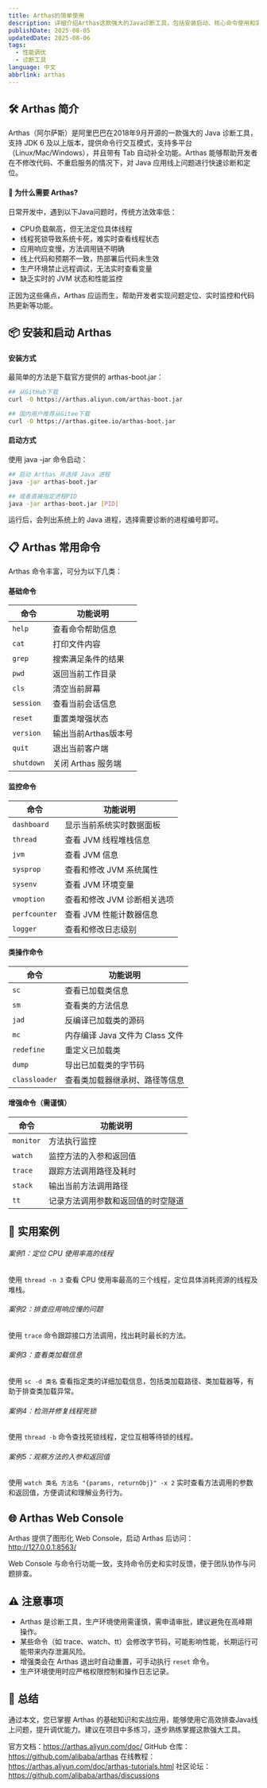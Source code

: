 ```yaml
---
title: Arthas的简单使用
description: 详细介绍Arthas这款强大的Java诊断工具，包括安装启动、核心命令使用和实战应用，解决线上问题排查。
publishDate: 2025-08-05
updatedDate: 2025-08-06
tags:
  - 性能调优
  - 诊断工具
language: 中文
abbrlink: arthas
---
```

## 🛠️ Arthas 简介

Arthas（阿尔萨斯）是阿里巴巴在2018年9月开源的一款强大的 Java 诊断工具，支持 JDK 6 及以上版本，提供命令行交互模式，支持多平台（Linux/Mac/Windows），并且带有 Tab 自动补全功能。Arthas 能够帮助开发者在不修改代码、不重启服务的情况下，对 Java 应用线上问题进行快速诊断和定位。

#### 🤔 为什么需要 Arthas?

日常开发中，遇到以下Java问题时，传统方法效率低：

- CPU负载飙高，但无法定位具体线程
- 线程死锁导致系统卡死，难实时查看线程状态
- 应用响应变慢，方法调用链不明确
- 线上代码和预期不一致，热部署后代码未生效
- 生产环境禁止远程调试，无法实时查看变量
- 缺乏实时的 JVM 状态和性能监控

正因为这些痛点，Arthas 应运而生，帮助开发者实现问题定位、实时监控和代码热更新等功能。

## 📦 安装和启动 Arthas

#### 安装方式

最简单的方法是下载官方提供的 arthas-boot.jar：

```bash
## 从GitHub下载
curl -O https://arthas.aliyun.com/arthas-boot.jar

## 国内用户推荐从Gitee下载
curl -O https://arthas.gitee.io/arthas-boot.jar
```

#### 启动方式

使用 java -jar 命令启动：

```bash
## 启动 Arthas 并选择 Java 进程
java -jar arthas-boot.jar

## 或者直接指定进程PID
java -jar arthas-boot.jar [PID]
```

运行后，会列出系统上的 Java 进程，选择需要诊断的进程编号即可。

## 📋 Arthas 常用命令

Arthas 命令丰富，可分为以下几类：

#### 基础命令

| 命令       | 功能说明              |
|------------|-----------------------|
| `help`     | 查看命令帮助信息      |
| `cat`      | 打印文件内容          |
| `grep`     | 搜索满足条件的结果    |
| `pwd`      | 返回当前工作目录      |
| `cls`      | 清空当前屏幕          |
| `session`  | 查看当前会话信息      |
| `reset`    | 重置类增强状态        |
| `version`  | 输出当前Arthas版本号  |
| `quit`     | 退出当前客户端        |
| `shutdown` | 关闭 Arthas 服务端    |

#### 监控命令

| 命令          | 功能说明                            |
|---------------|-----------------------------------|
| `dashboard`   | 显示当前系统实时数据面板          |
| `thread`      | 查看 JVM 线程堆栈信息             |
| `jvm`         | 查看 JVM 信息                     |
| `sysprop`     | 查看和修改 JVM 系统属性           |
| `sysenv`      | 查看 JVM 环境变量                 |
| `vmoption`    | 查看和修改 JVM 诊断相关选项       |
| `perfcounter` | 查看 JVM 性能计数器信息           |
| `logger`      | 查看和修改日志级别                 |

#### 类操作命令

| 命令         | 功能说明                        |
|--------------|--------------------------------|
| `sc`         | 查看已加载类信息                |
| `sm`         | 查看类的方法信息                |
| `jad`        | 反编译已加载类的源码           |
| `mc`         | 内存编译 Java 文件为 Class 文件 |
| `redefine`   | 重定义已加载类                  |
| `dump`       | 导出已加载类的字节码           |
| `classloader`| 查看类加载器继承树、路径等信息 |

#### 增强命令（需谨慎）

| 命令      | 功能说明                             |
|-----------|------------------------------------|
| `monitor` | 方法执行监控                       |
| `watch`   | 监控方法的入参和返回值             |
| `trace`   | 跟踪方法调用路径及耗时             |
| `stack`   | 输出当前方法调用路径               |
| `tt`      | 记录方法调用参数和返回值的时空隧道 |

## 🎯 实用案例

###### 案例1：定位 CPU 使用率高的线程

使用 `thread -n 3` 查看 CPU 使用率最高的三个线程，定位具体消耗资源的线程及堆栈。

###### 案例2：排查应用响应慢的问题

使用 `trace` 命令跟踪接口方法调用，找出耗时最长的方法。

###### 案例3：查看类加载信息

使用 `sc -d 类名` 查看指定类的详细加载信息，包括类加载路径、类加载器等，有助于排查类加载异常。

###### 案例4：检测并修复线程死锁

使用 `thread -b` 命令查找死锁线程，定位互相等待锁的线程。

###### 案例5：观察方法的入参和返回值

使用 `watch 类名 方法名 "{params, returnObj}" -x 2` 实时查看方法调用的参数和返回值，方便调试和理解业务行为。

## 🌐 Arthas Web Console

Arthas 提供了图形化 Web Console，启动 Arthas 后访问：http://127.0.0.1:8563/

Web Console 与命令行功能一致，支持命令历史和实时反馈，便于团队协作与问题排查。

## ⚠️ 注意事项

- Arthas 是诊断工具，生产环境使用需谨慎，需申请审批，建议避免在高峰期操作。
- 某些命令（如 trace、watch、tt）会修改字节码，可能影响性能，长期运行可能带来内存泄漏风险。
- 增强类会在 Arthas 退出时自动重置，可手动执行 `reset` 命令。
- 生产环境使用时应严格权限控制和操作日志记录。

## 📝 总结

通过本文，您已掌握 Arthas 的基础知识和实战应用，能够使用它高效排查Java线上问题，提升调优能力。建议在项目中多练习，逐步熟练掌握这款强大工具。

官方文档：https://arthas.aliyun.com/doc/
GitHub 仓库：https://github.com/alibaba/arthas
在线教程：https://arthas.aliyun.com/doc/arthas-tutorials.html
社区论坛：https://github.com/alibaba/arthas/discussions
